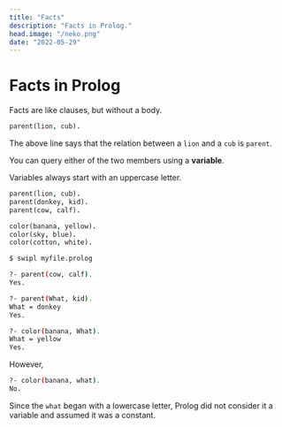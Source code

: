 ```yaml
---
title: "Facts"
description: "Facts in Prolog."
head.image: "/neko.png"
date: "2022-05-29"
---
```


# Facts in Prolog

Facts are like clauses, but without a body.

```prolog
parent(lion, cub).
```

The above line says that the relation between a `lion` and a `cub` is `parent`.

You can query either of the two members using a **variable**.

Variables always start with an uppercase letter.

```prolog
parent(lion, cub).
parent(donkey, kid).
parent(cow, calf).

color(banana, yellow).
color(sky, blue).
color(cotton, white).
```

```sh
$ swipl myfile.prolog

?- parent(cow, calf).
Yes.

?- parent(What, kid).
What = donkey
Yes.

?- color(banana, What).
What = yellow
Yes.
```

However,

```sh
?- color(banana, what).
No.
```

Since the `what` began with a lowercase letter, Prolog did not consider it a variable and assumed it was a constant.
